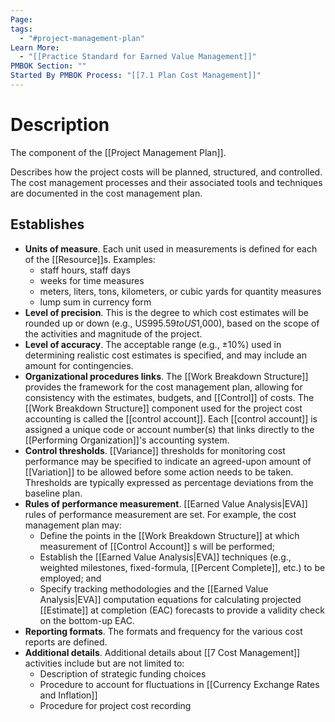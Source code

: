 ```yaml
---
Page:
tags:
  - "#project-management-plan"
Learn More:
  - "[[Practice Standard for Earned Value Management]]"
PMBOK Section: ""
Started By PMBOK Process: "[[7.1 Plan Cost Management]]"
---
```

# Description
The component of the [[Project Management Plan]].

Describes how the project costs will be planned, structured, and controlled. The cost management processes and their associated tools and techniques are documented in the cost management plan.
## Establishes
- **Units of measure**. Each unit used in measurements is defined for each of the [[Resource]]s. Examples:
	- staff hours, staff days
	- weeks for time measures
	- meters, liters, tons, kilometers, or cubic yards for quantity measures
	- lump sum in currency form
- **Level of precision**. This is the degree to which cost estimates will be rounded up or down (e.g., US$995.59 to US$1,000), based on the scope of the activities and magnitude of the project.
- **Level of accuracy**. The acceptable range (e.g., ±10%) used in determining realistic cost estimates is specified, and may include an amount for contingencies.
- **Organizational procedures links**. The [[Work Breakdown Structure]] provides the framework for the cost management plan, allowing for consistency with the estimates, budgets, and [[Control]] of costs. The [[Work Breakdown Structure]] component used for the project cost accounting is called the [[control account]]. Each [[control account]] is assigned a unique code or account number(s) that links directly to the [[Performing Organization]]'s accounting system.
- **Control thresholds**. [[Variance]] thresholds for monitoring cost performance may be specified to indicate an agreed-upon amount of [[Variation]] to be allowed before some action needs to be taken. Thresholds are typically expressed as percentage deviations from the baseline plan.
- **Rules of performance measurement**. [[Earned Value Analysis|EVA]] rules of performance measurement are set. For example, the cost management plan may:
	- Define the points in the [[Work Breakdown Structure]] at which measurement of [[Control Account]] s will be performed;
	- Establish the [[Earned Value Analysis|EVA]] techniques (e.g., weighted milestones, fixed-formula, [[Percent Complete]], etc.) to be employed; and
	- Specify tracking methodologies and the [[Earned Value Analysis|EVA]] computation equations for calculating projected [[Estimate]] at completion (EAC) forecasts to provide a validity check on the bottom-up EAC.
- **Reporting formats**. The formats and frequency for the various cost reports are defined.
- **Additional details**. Additional details about [[7 Cost Management]] activities include but are not limited to:
	- Description of strategic funding choices
	- Procedure to account for fluctuations in [[Currency Exchange Rates and Inflation]]
	- Procedure for project cost recording